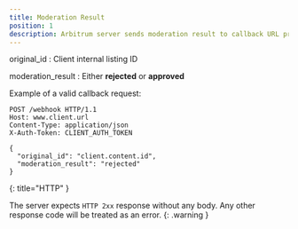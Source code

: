 ```yaml
---
title: Moderation Result
position: 1
description: Arbitrum server sends moderation result to callback URL provided by the client
---
```

original_id
: Client internal listing ID

moderation_result
: Either **rejected** or **approved**

Example of a valid callback request:

~~~ http
POST /webhook HTTP/1.1
Host: www.client.url
Content-Type: application/json
X-Auth-Token: CLIENT_AUTH_TOKEN

{
  "original_id": "client.content.id",
  "moderation_result": "rejected"
}
~~~
{: title="HTTP" }

The server expects `HTTP 2xx` response without any body. Any other response code
will be treated as an error.
{: .warning }
